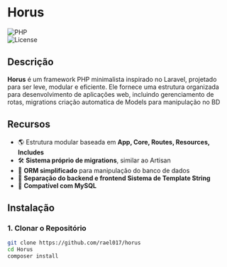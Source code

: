 # **Horus**  

![PHP](https://img.shields.io/badge/PHP-8.3%2B-blue.svg)  
![License](https://img.shields.io/badge/license-MIT-green.svg)  

## **Descrição**  
**Horus** é um framework PHP minimalista inspirado no Laravel, projetado para ser leve, modular e eficiente. Ele fornece uma estrutura organizada para desenvolvimento de aplicações web, incluindo gerenciamento de rotas, migrations criação automatica de Models para manipulação no BD

## **Recursos**  
- 🌎 Estrutura modular baseada em **App, Core, Routes, Resources, Includes**  
- 🛠️ **Sistema próprio de migrations**, similar ao Artisan  
- 🔄 **ORM simplificado** para manipulação do banco de dados  
- 📁 **Separação do backend e frontend Sistema de Template String**
- 🔌 **Compatível com MySQL**  

## **Instalação**  

### **1. Clonar o Repositório**  
```sh
git clone https://github.com/rael017/horus
cd Horus
composer install

